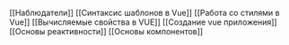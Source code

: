 [[Наблюдатели]]
[[Синтаксис шаблонов в Vue]]
[[Работа со стилями в Vue]]
[[Вычисляемые свойства в VUE]]
[[Создание vue приложения]]
[[Основы реактивности]]
[[Основы компонентов]]